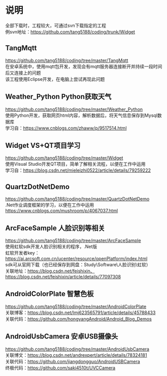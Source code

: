# 说明

全部下载时，工程较大，可通过svn下载指定的工程 <br/>
例svn地址：https://github.com/tang5188/coding/trunk/Widget <br/>

## TangMqtt
  https://github.com/tang5188/coding/tree/master/TangMqtt <br/>
  在安卓系统中，使用mqtt包开发，发现会有mqtt服务器连接断开并持续一段时间后又连接上的问题 <br/>
  该工程使用Eclipse开发，在电脑上尝试再现此问题 <br/>

## Weather_Python Python获取天气
  https://github.com/tang5188/coding/tree/master/Weather_Python <br/>
  使用Python开发，获取网页html内容，解析数据后，将天气信息保存到Mysql数据库 <br/>
  学习自：https://www.cnblogs.com/zhaww/p/9517514.html <br/>

## Widget VS+QT项目学习
  https://github.com/tang5188/coding/tree/master/Widget <br/>
  使用Visual Studio开发QT项目，简单了解相关流程，以便在工作中运用 <br/>
  学习自：https://blog.csdn.net/mieleizhi0522/article/details/79259222 <br/>
  
## QuartzDotNetDemo
  https://github.com/tang5188/coding/tree/master/QuartzDotNetDemo <br/>
  .Net作业调度框架的学习，以便在工作中运用 <br/>
  https://www.cnblogs.com/mushroom/p/4067037.html <br/>

## ArcFaceSample 人脸识别等相关
  https://github.com/tang5188/coding/tree/master/ArcFaceSample <br/>
  使用虹软sdk开发人脸识别相关的程序，.Net版 <br/>
  虹软开发者key：https://ai.arcsoft.com.cn/ucenter/resource/openPlatform/index.html <br/>
  sdk可从官网下载（也已经保存到网盘：Study\Software\人脸识别\虹软） <br/>
  关联地址：https://blog.csdn.net/feishixin、https://blog.csdn.net/feishixin/article/details/77097308 <br/>
  
## AndroidColorPlate 智慧色板
  https://github.com/tang5188/coding/tree/master/AndroidColorPlate <br/>
  关联博客：https://blog.csdn.net/lmj623565791/article/details/45788433 <br/>
  关联代码：https://github.com/hongyangAndroid/Android_Blog_Demos <br/>
   
## AndroidUsbCamera 安卓USB摄像头 
  https://github.com/tang5188/coding/tree/master/AndroidUsbCamera <br/>
  关联博文：https://blog.csdn.net/andrexpert/article/details/78324181 <br/>
  关联代码：https://github.com/jiangdongguo/AndroidUSBCamera <br/>
  终极代码：https://github.com/saki4510t/UVCCamera <br/>
  
  
